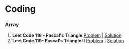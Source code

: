 # Coding

### Array
1. **Leet Code 118 - Pascal's Triangle**
    [Problem](https://leetcode.com/problems/pascals-triangle/) |
    [Solution](../Coding/Arrays/LeetCode_118.java)
2. **Leet Code 119- Pascal's Triangle II**
    [Problem](https://leetcode.com/problems/pascals-triangle-ii/description/) |
    [Solution](../Coding/Arrays/LeetCode_119.java)